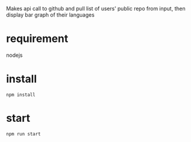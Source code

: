 Makes api call to github and pull list of users' public repo from input,
then display bar graph of their languages

# requirement

nodejs

# install

`npm install`

# start

`npm run start`
